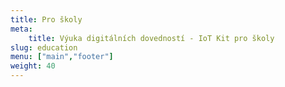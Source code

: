 ```yaml
---
title: Pro školy
meta:
    title: Výuka digitálních dovedností - IoT Kit pro školy
slug: education
menu: ["main","footer"]
weight: 40
---
```

